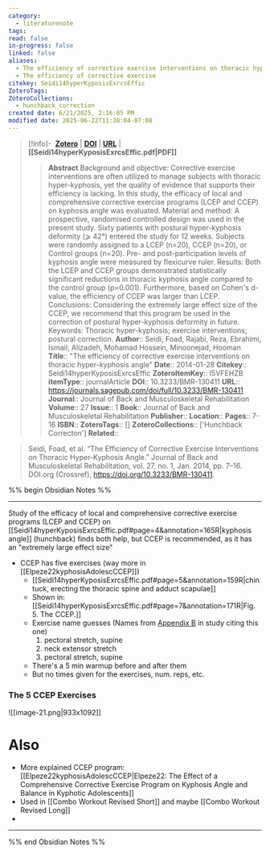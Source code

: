 ```yaml
---
category:
  - literaturenote
tags: 
read: false
in-progress: false
linked: false
aliases:
  - The efficiency of corrective exercise interventions on thoracic hyper-kyphosis angle
  - The efficiency of corrective exercise
citekey: Seidi14hyperKyposisExrcsEffic
ZoteroTags: 
ZoteroCollections:
  - hunchback_correction
created date: 6/21/2025, 2:16:05 PM
modified date: 2025-06-22T11:38:04-07:00
---
```


> [!info]- &nbsp;[**Zotero**](zotero://select/library/items/I5VFEHZB)  | [**DOI**](https://doi.org/10.3233/BMR-130411) | [**URL**](https://journals.sagepub.com/doi/full/10.3233/BMR-130411) | **[[Seidi14hyperKyposisExrcsEffic.pdf|PDF]]**
>> **Abstract**
> Background and objective: Corrective exercise interventions are often utilized to manage subjects with thoracic hyper-kyphosis, yet the quality of evidence that supports their efficiency is lacking. In this study, the efficacy of local and comprehensive corrective exercise programs (LCEP and CCEP) on kyphosis angle was evaluated.  Material and method: A prospective, randomised controlled design was used in the present study. Sixty patients with postural hyper-kyphosis deformity (⩾ 42°) entered the study for 12 weeks. Subjects were randomly assigned to a LCEP (n=20), CCEP (n=20), or Control groups (n=20). Pre- and post-participation levels of kyphosis angle were measured by flexicurve ruler.  Results: Both the LCEP and CCEP groups demonstrated statistically significant reductions in thoracic kyphosis angle compared to the control group (p=0.001). Furthermore, based on Cohen's d-value, the efficiency of CCEP was larger than LCEP.  Conclusions: Considering the extremely large effect size of the CCEP, we recommend that this program be used in the correction of postural hyper-kyphosis deformity in future.  Keywords: Thoracic hyper-kyphosis; exercise interventions; postural correction.
> > **Author**:: Seidi, Foad,  Rajabi, Reza,  Ebrahimi, Ismail,  Alizadeh, Mohamad Hossein,  Minoonejad, Hooman
> **Title**:: "The efficiency of corrective exercise interventions on thoracic hyper-kyphosis angle"
> **Date**:: 2014-01-28
> **Citekey**:: Seidi14hyperKyposisExrcsEffic
> **ZoteroItemKey**:: I5VFEHZB
> **itemType**:: journalArticle
> **DOI**:: 10.3233/BMR-130411
> **URL**:: https://journals.sagepub.com/doi/full/10.3233/BMR-130411
> **Journal**:: Journal of Back and Musculoskeletal Rehabilitation
> **Volume**:: 27
> **Issue**:: 1
> **Book**:: Journal of Back and Musculoskeletal Rehabilitation
> **Publisher**:: 
> **Location**:: 
> **Pages**:: 7-16
> **ISBN**:: 
> **ZoteroTags**:: []
> **ZoteroCollections**:: ['Hunchback Correcton']
> **Related**::

>  Seidi, Foad, et al. “The Efficiency of Corrective Exercise Interventions on Thoracic Hyper-Kyphosis Angle.” Journal of Back and Musculoskeletal Rehabilitation, vol. 27, no. 1, Jan. 2014, pp. 7–16. DOI.org (Crossref), https://doi.org/10.3233/BMR-130411.

%% begin Obsidian Notes %%
___
Study of the efficacy of local and comprehensive corrective exercise programs (LCEP and CCEP) on [[Seidi14hyperKyposisExrcsEffic.pdf#page=4&annotation=165R|kyphosis angle]] (hunchback) finds both help, but CCEP is recommended, as it has an "extremely large effect size"

- CCEP has five exercises (way more in [[Elpeze22kyphosisAdolescCCEP]])
	- [[Seidi14hyperKyposisExrcsEffic.pdf#page=5&annotation=159R|chin tuck, erecting the thoracic spine and adduct scapulae]]
	- Shown in: [[Seidi14hyperKyposisExrcsEffic.pdf#page=7&annotation=171R|Fig. 5. The CCEP.]]
	- Exercise name guesses (Names from [Appendix B](Elpeze22kyphosisAdolescCCEP.pdf#page=12&annotation=244R) in study citing this one)
		1. pectoral stretch, supine
		2. neck extensor stretch
		3. pectoral stretch, supine
	- There's a 5 min warmup before and after them
	- But no times given for the exercises, num. reps, etc.
### The 5 CCEP Exercises

![[image-21.png|933x1092]]

# Also
- More explained CCEP program: [[Elpeze22kyphosisAdolescCCEP|Elpeze22: The Effect of a Comprehensive Corrective Exercise Program on Kyphosis Angle and Balance in Kyphotic Adolescents]] 
- Used in [[Combo Workout Revised Short]] and maybe [[Combo Workout Revised Long]]
- 

___
%% end Obsidian Notes %%
